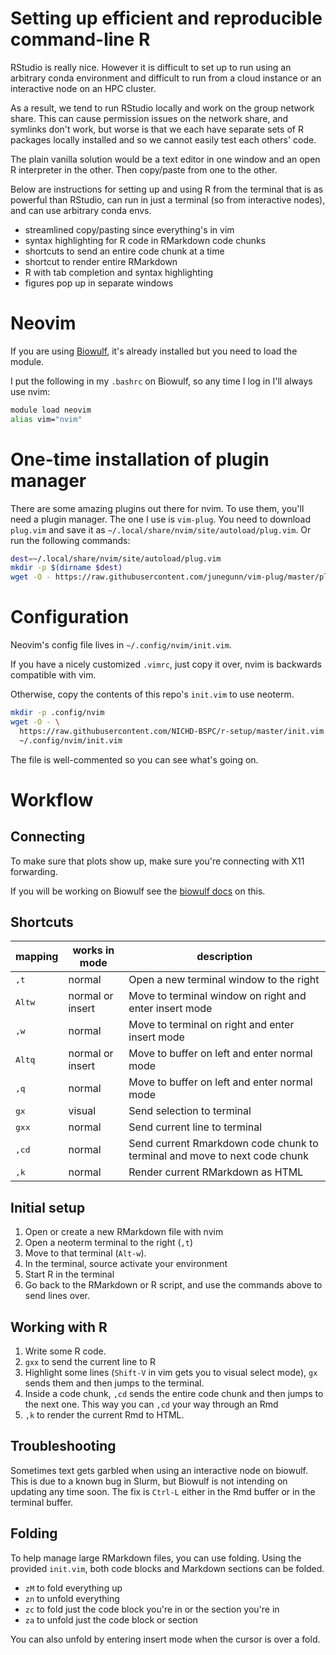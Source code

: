 # Setting up efficient and reproducible command-line R

RStudio is really nice. However it is difficult to set up to run using an
arbitrary conda environment and difficult to run from a cloud instance or an
interactive node on an HPC cluster.

As a result, we tend to run RStudio locally and work on the group network
share. This can cause permission issues on the network share, and symlinks
don't work, but worse is that we each have separate sets of R packages locally
installed and so we cannot easily test each others' code.

The plain vanilla solution would be a text editor in one window and an open
R interpreter in the other. Then copy/paste from one to the other.

Below are instructions for setting up and using R from the terminal that is as
powerful than RStudio, can run in just a terminal (so from interactive nodes),
and can use arbitrary conda envs.

- streamlined copy/pasting since everything's in vim
- syntax highlighting for R code in RMarkdown code chunks
- shortcuts to send an entire code chunk at a time
- shortcut to render entire RMarkdown
- R with tab completion and syntax highlighting
- figures pop up in separate windows

# Neovim

If you are using [Biowulf](https://hpc.nih.gov), it's already installed but you
need to load the module.

I put the following in my `.bashrc` on Biowulf, so any time I log in I'll
always use nvim:

```bash
module load neovim
alias vim="nvim"
```

# One-time installation of plugin manager

There are some amazing plugins out there for nvim. To use them, you'll need
a plugin manager. The one I use is `vim-plug`. You need to download `plug.vim`
and save it as `~/.local/share/nvim/site/autoload/plug.vim`. Or run the
following commands:

```bash
dest=~/.local/share/nvim/site/autoload/plug.vim
mkdir -p $(dirname $dest)
wget -O - https://raw.githubusercontent.com/junegunn/vim-plug/master/plug.vim > $dest
```

# Configuration

Neovim's config file lives in `~/.config/nvim/init.vim`.

If you have a nicely customized `.vimrc`, just copy it over, nvim is backwards
compatible with vim.

Otherwise, copy the contents of this repo's `init.vim` to use neoterm.

```bash
mkdir -p .config/nvim
wget -O - \
  https://raw.githubusercontent.com/NICHD-BSPC/r-setup/master/init.vim \
  ~/.config/nvim/init.vim
```

The file is well-commented so you can see what's going on.

# Workflow

## Connecting

To make sure that plots show up, make sure you're connecting with X11 forwarding.

If you will be working on Biowulf see the [biowulf
docs](https://hpc.nih.gov/docs/connect.html) on this.

## Shortcuts

| mapping                              | works in mode    | description                                                               |
|--------------------------------------|------------------|---------------------------------------------------------------------------|
| <kbd>,</kbd><kbd>t</kbd>             | normal           | Open a new terminal window to the right                                   |
| <kbd>Alt</kbd><kbd>w</kbd>           | normal or insert | Move to terminal window on right and enter insert mode                    |
| <kbd>,</kbd><kbd>w</kbd>             | normal           | Move to terminal on right and enter insert mode                           |
| <kbd>Alt</kbd><kbd>q</kbd>           | normal or insert | Move to buffer on left and enter normal mode                              |
| <kbd>,</kbd><kbd>q</kbd>             | normal           | Move to buffer on left and enter normal mode                              |
| <kbd>g</kbd><kbd>x</kbd>             | visual           | Send selection to terminal                                                |
| <kbd>g</kbd><kbd>x</kbd><kbd>x</kbd> | normal           | Send current line to terminal                                             |
| <kbd>,</kbd><kbd>c</kbd><kbd>d</kbd> | normal           | Send current Rmarkdown code chunk to terminal and move to next code chunk |
| <kbd>,</kbd><kbd>k</kbd>             | normal           | Render current RMarkdown as HTML                                          |

## Initial setup

1. Open or create a new RMarkdown file with nvim
2. Open a neoterm terminal to the right (`,t`)
3. Move to that terminal (`Alt-w`).
4. In the terminal, source activate your environment
5. Start R in the terminal
6. Go back to the RMarkdown or R script, and use the commands above to send
   lines over.

## Working with R

1. Write some R code.
2. `gxx` to send the current line to R
3. Highlight some lines (`Shift-V` in vim gets you to visual select mode), `gx`
   sends them and then jumps to the terminal.
4. Inside a code chunk, `,cd` sends the entire code chunk and then jumps to the
   next one. This way you can `,cd` your way through an Rmd
5. `,k` to render the current Rmd to HTML.

## Troubleshooting

Sometimes text gets garbled when using an interactive node on biowulf. This is
due to a known bug in Slurm, but Biowulf is not intending on updating any time
soon. The fix is `Ctrl-L` either in the Rmd buffer or in the terminal buffer.


## Folding

To help manage large RMarkdown files, you can use folding. Using the provided
`init.vim`, both code blocks and Markdown sections can be folded.


- `zM` to fold everything up
- `zn` to unfold everything
- `zc` to fold just the code block you're in or the section you're in
- `za` to unfold just the code block or section

You can also unfold by entering insert mode when the cursor is over a fold.

